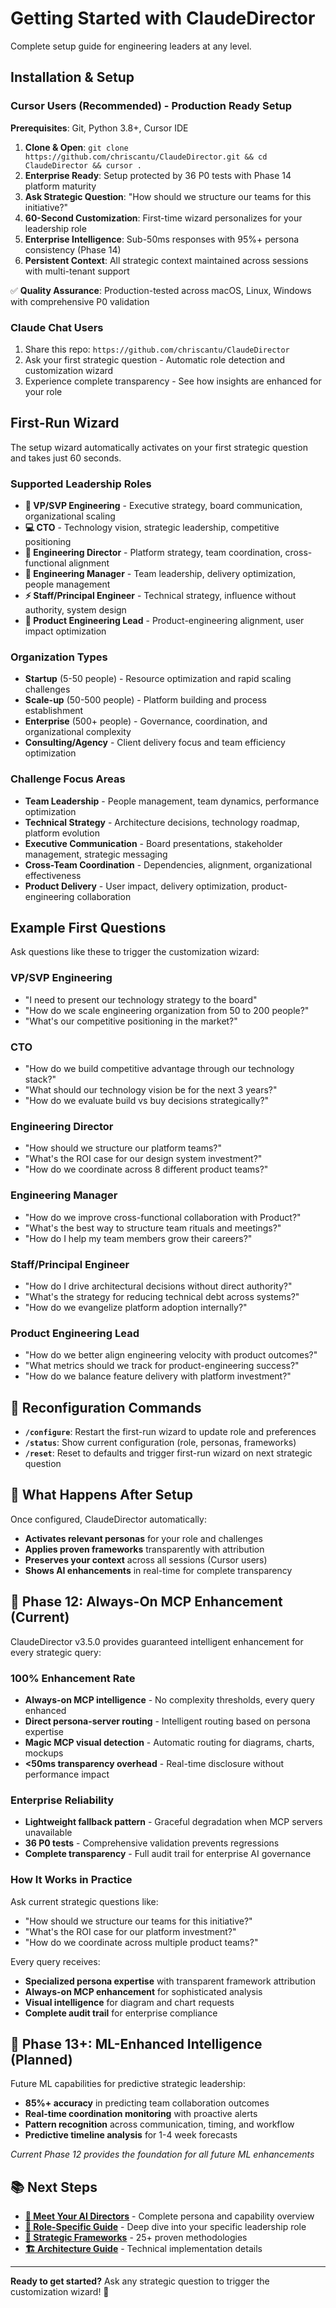 # Getting Started with ClaudeDirector

Complete setup guide for engineering leaders at any level.

## Installation & Setup

### Cursor Users (Recommended) - Production Ready Setup

**Prerequisites**: Git, Python 3.8+, Cursor IDE

1. **Clone & Open**: `git clone https://github.com/chriscantu/ClaudeDirector.git && cd ClaudeDirector && cursor .`
2. **Enterprise Ready**: Setup protected by 36 P0 tests with Phase 14 platform maturity
3. **Ask Strategic Question**: "How should we structure our teams for this initiative?"
4. **60-Second Customization**: First-time wizard personalizes for your leadership role
5. **Enterprise Intelligence**: Sub-50ms responses with 95%+ persona consistency (Phase 14)
6. **Persistent Context**: All strategic context maintained across sessions with multi-tenant support

✅ **Quality Assurance**: Production-tested across macOS, Linux, Windows with comprehensive P0 validation

### Claude Chat Users
1. Share this repo: `https://github.com/chriscantu/ClaudeDirector`
2. Ask your first strategic question - Automatic role detection and customization wizard
3. Experience complete transparency - See how insights are enhanced for your role

## First-Run Wizard

The setup wizard automatically activates on your first strategic question and takes just 60 seconds.

### Supported Leadership Roles
- **🏢 VP/SVP Engineering** - Executive strategy, board communication, organizational scaling
- **💻 CTO** - Technology vision, strategic leadership, competitive positioning
- **🎯 Engineering Director** - Platform strategy, team coordination, cross-functional alignment
- **👥 Engineering Manager** - Team leadership, delivery optimization, people management
- **⚡ Staff/Principal Engineer** - Technical strategy, influence without authority, system design
- **🚀 Product Engineering Lead** - Product-engineering alignment, user impact optimization

### Organization Types
- **Startup** (5-50 people) - Resource optimization and rapid scaling challenges
- **Scale-up** (50-500 people) - Platform building and process establishment
- **Enterprise** (500+ people) - Governance, coordination, and organizational complexity
- **Consulting/Agency** - Client delivery focus and team efficiency optimization

### Challenge Focus Areas
- **Team Leadership** - People management, team dynamics, performance optimization
- **Technical Strategy** - Architecture decisions, technology roadmap, platform evolution
- **Executive Communication** - Board presentations, stakeholder management, strategic messaging
- **Cross-Team Coordination** - Dependencies, alignment, organizational effectiveness
- **Product Delivery** - User impact, delivery optimization, product-engineering collaboration

## Example First Questions

Ask questions like these to trigger the customization wizard:

### VP/SVP Engineering
- "I need to present our technology strategy to the board"
- "How do we scale engineering organization from 50 to 200 people?"
- "What's our competitive positioning in the market?"

### **CTO**
- "How do we build competitive advantage through our technology stack?"
- "What should our technology vision be for the next 3 years?"
- "How do we evaluate build vs buy decisions strategically?"

### **Engineering Director**
- "How should we structure our platform teams?"
- "What's the ROI case for our design system investment?"
- "How do we coordinate across 8 different product teams?"

### **Engineering Manager**
- "How do we improve cross-functional collaboration with Product?"
- "What's the best way to structure team rituals and meetings?"
- "How do I help my team members grow their careers?"

### **Staff/Principal Engineer**
- "How do I drive architectural decisions without direct authority?"
- "What's the strategy for reducing technical debt across systems?"
- "How do we evangelize platform adoption internally?"

### **Product Engineering Lead**
- "How do we better align engineering velocity with product outcomes?"
- "What metrics should we track for product-engineering success?"
- "How do we balance feature delivery with platform investment?"

## 🔄 **Reconfiguration Commands**

- **`/configure`**: Restart the first-run wizard to update role and preferences
- **`/status`**: Show current configuration (role, personas, frameworks)
- **`/reset`**: Reset to defaults and trigger first-run wizard on next strategic question

## 🎯 **What Happens After Setup**

Once configured, ClaudeDirector automatically:
- **Activates relevant personas** for your role and challenges
- **Applies proven frameworks** transparently with attribution
- **Preserves your context** across all sessions (Cursor users)
- **Shows AI enhancements** in real-time for complete transparency

## 🔄 **Phase 12: Always-On MCP Enhancement (Current)**

ClaudeDirector v3.5.0 provides guaranteed intelligent enhancement for every strategic query:

### **100% Enhancement Rate**
- **Always-on MCP intelligence** - No complexity thresholds, every query enhanced
- **Direct persona-server routing** - Intelligent routing based on persona expertise
- **Magic MCP visual detection** - Automatic routing for diagrams, charts, mockups
- **<50ms transparency overhead** - Real-time disclosure without performance impact

### **Enterprise Reliability**
- **Lightweight fallback pattern** - Graceful degradation when MCP servers unavailable
- **36 P0 tests** - Comprehensive validation prevents regressions
- **Complete transparency** - Full audit trail for enterprise AI governance

### **How It Works in Practice**
Ask current strategic questions like:
- "How should we structure our teams for this initiative?"
- "What's the ROI case for our platform investment?"
- "How do we coordinate across multiple product teams?"

Every query receives:
- **Specialized persona expertise** with transparent framework attribution
- **Always-on MCP enhancement** for sophisticated analysis
- **Visual intelligence** for diagram and chart requests
- **Complete audit trail** for enterprise compliance

## 🎯 **Phase 13+: ML-Enhanced Intelligence (Planned)**

Future ML capabilities for predictive strategic leadership:
- **85%+ accuracy** in predicting team collaboration outcomes
- **Real-time coordination monitoring** with proactive alerts
- **Pattern recognition** across communication, timing, and workflow
- **Predictive timeline analysis** for 1-4 week forecasts

*Current Phase 12 provides the foundation for all future ML enhancements*

## 📚 **Next Steps**

- **[🤖 Meet Your AI Directors](CAPABILITIES.md)** - Complete persona and capability overview
- **[🎯 Role-Specific Guide](ROLES_GUIDE.md)** - Deep dive into your specific leadership role
- **[🧠 Strategic Frameworks](STRATEGIC_FRAMEWORKS_GUIDE.md)** - 25+ proven methodologies
- **[🏗️ Architecture Guide](architecture/OVERVIEW.md)** - Technical implementation details

---

**Ready to get started?** Ask any strategic question to trigger the customization wizard! 🚀
